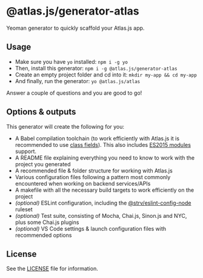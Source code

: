# @atlas.js/generator-atlas

Yeoman generator to quickly scaffold your Atlas.js app.

## Usage

- Make sure you have `yo` installed: `npm i -g yo`
- Then, install this generator: `npm i -g @atlas.js/generator-atlas`
- Create an empty project folder and cd into it: `mkdir my-app && cd my-app`
- And finally, run the generator: `yo @atlas.js/atlas`

Answer a couple of questions and you are good to go!

## Options & outputs

This generator will create the following for you:

- A Babel compilation toolchain (to work efficiently with Atlas.js it is recommended to use [class fields][class-fields-proposal]). This also includes [ES2015 modules][esmodules-plugin] support.
- A README file explaining everything you need to know to work with the project you generated
- A recommended file & folder structure for working with Atlas.js
- Various configuration files following a pattern most commonly encountered when working on backend services/APIs
- A makefile with all the necessary build targets to work efficiently on the project
- _(optional)_ ESLint configuration, including the [@strv/eslint-config-node][strv-ruleset] ruleset
- _(optional)_ Test suite, consisting of Mocha, Chai.js, Sinon.js and NYC, plus some Chai.js plugins
- _(optional)_ VS Code settings & launch configuration files with recommended options

## License

See the [LICENSE](LICENSE) file for information.

[strv-ruleset]: https://github.com/strvcom/code-quality-tools/tree/master/packages/eslint-config-node
[class-fields-proposal]: https://babeljs.io/docs/en/next/babel-plugin-proposal-class-properties
[esmodules-plugin]: https://babeljs.io/docs/en/next/babel-plugin-transform-modules-commonjs
